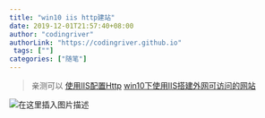 ```yaml
---
title: "win10 iis http建站"
date: 2019-12-01T21:57:40+08:00
author: "codingriver"
authorLink: "https://codingriver.github.io"
 tags: [""]
categories: ["随笔"]
---
```


<!--more-->

>亲测可以
>[使用IIS配置Http](https://blog.csdn.net/yikalyosi/article/details/72804351)
>[win10下使用IIS搭建外网可访问的网站](https://jingyan.baidu.com/article/cb5d6105e5039d005c2fe0c2.html)

  
  

![在这里插入图片描述](https://img-blog.csdnimg.cn/20181107192644467.png?x-oss-process=image/watermark,type_ZmFuZ3poZW5naGVpdGk,shadow_10,text_aHR0cHM6Ly9ibG9nLmNzZG4ubmV0L2NvZGluZ3JpdmVy,size_16,color_FFFFFF,t_70)  
